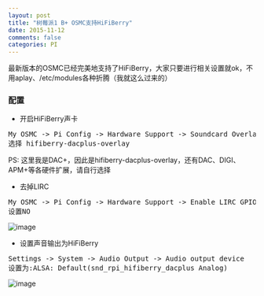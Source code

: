 ```yaml
---
layout: post
title: "树莓派1 B+ OSMC支持HiFiBerry"
date: 2015-11-12
comments: false
categories: PI
---
```


最新版本的OSMC已经完美地支持了HiFiBerry，大家只要进行相关设置就ok，不用aplay、/etc/modules各种折腾（我就这么过来的）

### 配置

* 开启HiFiBerry声卡

<pre>
My OSMC -> Pi Config -> Hardware Support -> Soundcard Overlay
选择 hifiberry-dacplus-overlay
</pre>
PS: 这里我是DAC+，因此是hifiberry-dacplus-overlay，还有DAC、DIGI、APM+等各硬件扩展，请自行选择

* 去掉LIRC

<pre>
My OSMC -> Pi Config -> Hardware Support -> Enable LIRC GPIO support
设置NO
</pre>

![image](http://7ximmr.com1.z0.glb.clouddn.com/osmc-hifiberry.jpg)

* 设置声音输出为HiFiBerry

<pre>
Settings -> System -> Audio Output -> Audio output device
设置为:ALSA: Default(snd_rpi_hifiberry_dacplus Analog)
</pre>

![image](http://7ximmr.com1.z0.glb.clouddn.com/osmc-audio-ouput-hifiberry.jpg)
